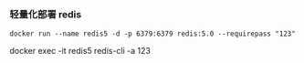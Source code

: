 ### 轻量化部署 redis

```shell
docker run --name redis5 -d -p 6379:6379 redis:5.0 --requirepass "123"
```

docker exec -it redis5 redis-cli -a 123